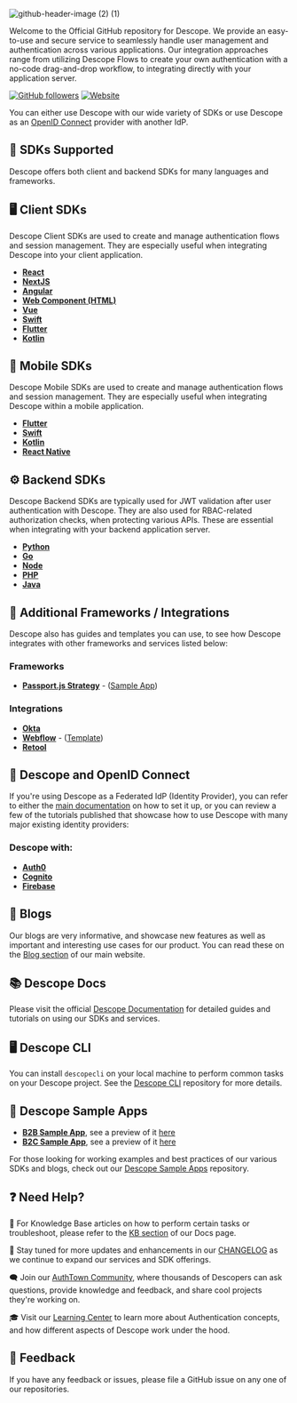 ![github-header-image (2) (1)](https://github.com/descope/.github/assets/32936811/d904d37e-e3fa-4331-9f10-2880bb708f64)

Welcome to the Official GitHub repository for Descope. We provide an easy-to-use and secure service to seamlessly handle user management and authentication across various applications. Our integration approaches range from utilizing Descope Flows to create your own authentication with a no-code drag-and-drop workflow, to integrating directly with your application server.

[![GitHub followers](https://img.shields.io/github/followers/descope?label=Followers&style=social)](https://github.com/descope) [![Website](https://img.shields.io/badge/Website-descope.com-blue?style=flat)](https://descope.com)

You can either use Descope with our wide variety of SDKs or use Descope as an [OpenID Connect](https://www.descope.com/learn/post/oidc) provider with another IdP.

## 🚀 SDKs Supported

Descope offers both client and backend SDKs for many languages and frameworks. 

## 🖥️ Client SDKs

Descope Client SDKs are used to create and manage authentication flows and session management. They are especially useful when integrating Descope into your client application.

- **[React](https://github.com/descope/react-sdk)**
- **[NextJS](https://github.com/descope/descope-next-js)**
- **[Angular](https://github.com/descope/angular-sdk)**
- **[Web Component (HTML)](https://github.com/descope/descope-js/tree/main/packages/web-component)**
- **[Vue](https://github.com/descope/vue-sdk)**
- **[Swift](https://github.com/descope/swift-sdk)**
- **[Flutter](https://github.com/descope/flutter-sdk)**
- **[Kotlin](https://github.com/descope/descope-kotlin)**

## 📱 Mobile SDKs

Descope Mobile SDKs are used to create and manage authentication flows and session management. They are especially useful when integrating Descope within a mobile application.

- **[Flutter](https://github.com/descope/descope-flutter)**
- **[Swift](https://github.com/descope/swift-sdk)**
- **[Kotlin](https://github.com/descope/descope-kotlin)**
- **[React Native](https://github.com/descope/descope-react-native)**

## ⚙️ Backend SDKs

Descope Backend SDKs are typically used for JWT validation after user authentication with Descope. They are also used for RBAC-related authorization checks, when protecting various APIs. These are essential when integrating with your backend application server.

- **[Python](http://github.com/descope/python-sdk)**
- **[Go](https://github.com/descope/go-sdk)**
- **[Node](http://github.com/descope/node-sdk)**
- **[PHP](http://github.com/descope/php-sdk)**
- **[Java](https://github.com/descope/descope-java)**

## 🧩 Additional Frameworks / Integrations

Descope also has guides and templates you can use, to see how Descope integrates with other frameworks and services listed below:

### Frameworks
- **[Passport.js Strategy](https://github.com/descope/passport-descope)** - ([Sample App](https://github.com/descope-sample-apps/passportjs_sample))

### Integrations
- **[Okta](https://docs.descope.com/knowledgebase/sso/ssowithokta/)**
- **[Webflow](https://docs.descope.com/knowledgebase/frameworks/descopewebflow/)** - ([Template](https://webflow.com/made-in-webflow/website/terminal-descope))
- **[Retool](https://docs.descope.com/knowledgebase/sso/retool/oidc/)**

## 🔗 Descope and OpenID Connect

If you're using Descope as a Federated IdP (Identity Provider), you can refer to either the [main documentation](https://docs.descope.com/customize/auth/oidc/) on how to set it up, or you can review a few of the tutorials published that showcase how to use Descope with many major existing identity providers:

### Descope with: 

- **[Auth0](https://docs.descope.com/knowledgebase/sso/auth0oidc/)**
- **[Cognito](https://docs.descope.com/knowledgebase/sso/cognitooidc/)**
- **[Firebase](https://www.descope.com/blog/post/passkeys-firebase-oidc)**

## 📝 Blogs

Our blogs are very informative, and showcase new features as well as important and interesting use cases for our product. You can read these on the [Blog section](https://www.descope.com/blog) of our main website. 

## 📚 Descope Docs

Please visit the official [Descope Documentation](https://docs.descope.com) for detailed guides and tutorials on using our SDKs and services.

## 🖥️ Descope CLI

You can install `descopecli` on your local machine to perform common tasks on your Descope project. See the [Descope CLI](https://github.com/descope/descopecli) repository for more details.

## 🍿 Descope Sample Apps

- **[B2B Sample App](https://github.com/descope-sample-apps/b2b-react-sample-app)**, see a preview of it [here](https://b2b-react-sample-app.preview.descope.org/)
- **[B2C Sample App](https://github.com/descope-sample-apps/b2c-react-sample-app)**, see a preview of it [here](https://www.tee-hee-tees.store/)

For those looking for working examples and best practices of our various SDKs and blogs, check out our [Descope Sample Apps](https://github.com/descope-sample-apps) repository.

## ❓ Need Help?

🧠 For Knowledge Base articles on how to perform certain tasks or troubleshoot, please refer to the [KB section](https://docs.descope.com/knowledgebase/general/selfregistration/) of our Docs page.

🔔 Stay tuned for more updates and enhancements in our [CHANGELOG](https://github.com/orgs/descope/discussions/categories/changelog) as we continue to expand our services and SDK offerings.

🗨️ Join our [AuthTown Community](https://www.descope.com/community), where thousands of Descopers can ask questions, provide knowledge and feedback, and share cool projects they're working on.

🎓 Visit our [Learning Center](https://www.descope.com/learn) to learn more about Authentication concepts, and how different aspects of Descope work under the hood.

## 💬 Feedback

If you have any feedback or issues, please file a GitHub issue on any one of our repositories.
